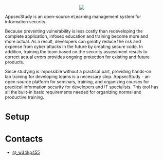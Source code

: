 <p align="center">
  <img src="https://github.com/zzzteph/appsec.study/blob/main/dev/logo.png?raw=true">
</p>


AppsecStudy is an open-source eLearning management system for information security. 

Because preventing vulnerability is less costly than redeveloping the complete application, infosec education and training become more and more actual. As a result, developers can greatly reduce the risk and expense from cyber attacks in the future by creating secure code. In addition, training the team based on the security assessment results to correct actual errors provides ongoing protection for existing and future products.

Since studying is impossible without a practical part, providing hands-on lab training for developing teams is a necessary step.
AppsecStudy - an open-source platform for seminars, training, and organizing courses for practical information security for developers and IT specialists. This tool has all the built-in basic requirements needed for organizing normal and productive training.



# Setup





# Contacts

- [@_w34kp455](https://twitter.com/w34kp455)